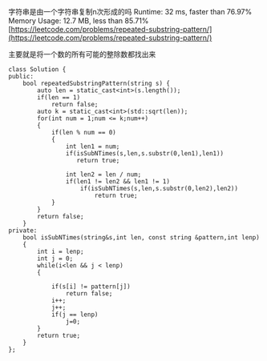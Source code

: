 字符串是由一个字符串复制n次形成的吗
Runtime: 32 ms, faster than 76.97% 
Memory Usage: 12.7 MB, less than 85.71% 
[https://leetcode.com/problems/repeated-substring-pattern/](https://leetcode.com/problems/repeated-substring-pattern/)

主要就是将一个数的所有可能的整除数都找出来
```
class Solution {
public:
    bool repeatedSubstringPattern(string s) {
        auto len = static_cast<int>(s.length());
        if(len == 1)
            return false;
        auto k = static_cast<int>(std::sqrt(len));
        for(int num = 1;num <= k;num++)
        {
            if(len % num == 0)
            {
                int len1 = num;
                if(isSubNTimes(s,len,s.substr(0,len1),len1))
                   return true;
                
                int len2 = len / num;
                if(len1 != len2 && len1 != 1)
                    if(isSubNTimes(s,len,s.substr(0,len2),len2))
                        return true;
            }
        }
        return false;
    }
private:
    bool isSubNTimes(string&s,int len, const string &pattern,int lenp)
    {
        int i = lenp;
        int j = 0;
        while(i<len && j < lenp)
        {

            if(s[i] != pattern[j])
                return false;
            i++;
            j++;
            if(j == lenp)
                j=0;
        }
        return true;
    }
};
```
